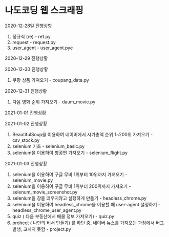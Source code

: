 # 나도코딩 웹 스크래핑

2020-12-28일 진행상항
1. 정규식 (re) - re1.py
2. request - request.py
3. user_agent - user_agent.pye

2020-12-29 진행상황

2020-12-30 진행상황
1. 쿠팡 상품 가져오기 - coupang_data.py

2020-12-31 진행상황
1. 다음 영화 순위 가져오기 - daum_movie.py

2021-01-01 진행상황

2021-01-02 진행상황
1. BeautifulSoup을 이용하여 네이버에서 시가총액 순위 1~200위 가져오기 - csv_stock.py
2. selenium 기초 - selenium_basic.py
3. selenium을 이용하여 항공편 가져오기 - selenium_flight.py

2021-01-03 진행상황
1. selenium을 이용하여 구글 무비 1위부터 10위까지 가져오기 - selenium_movie.py
2. selenium을 이용하여 구글 무비 1위부터 200위까지 가져오기 - selenum_movie_screenshot.py
3. selenium을 창을 띄우지않고 실행하게 만들기 - headless_chrome.py
4. selenium을 이용하여 headless_chrome을 이용할 때 user-agent 설정하기 - headless_chrome_user_agent.py
5. quiz ( 다음 부동산에서 매물 정보 가져오기) - quiz.py
6. prohect ( 나만의 비서 만들기) 를 하던 중, 네이버 뉴스를 가져오는 과정에서 버그 발생, 고치지 못함 - project.py
